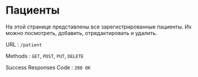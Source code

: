 # Пациенты

На этой странице представлены все зарегистрированные пациенты. Их можно посмотреть, добавить, отредактировать и удалить. 

URL : `/patient`

Methods : `GET`, `POST`, `PUT`, `DELETE`

Success Responses Code : `200 OK`
